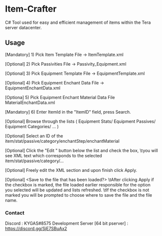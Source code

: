 # Item-Crafter
C# Tool used for easy and efficient management of items within the Tera server datacenter.

## Usage

[Mandatory] 1) Pick Item Template File ->
ItemTemplate.xml

[Optional] 2) Pick Passivities File ->
Passivity_Equipment.xml

[Optional] 3) Pick Equipment Template File ->
EquipmentTemplate.xml

[Optional] 4) Pick Equipment Enchant Data File ->
EquipmentEnchantData.xml

[Optiona] 5) Pick Equipment Enchant Material Data File
MaterialEnchantData.xml

[Mandatory] 6) Enter ItemId in the "ItemID" field, press Search.

[Optional] Browse through the lists ( Equipment Stats/ Equipment Passives/ Equipment Categories/ ... )

[Optional] Select an ID of the item/stat/passive/category/enchantStep/enchantMaterial

[Optional] Click the "Edit <Text>" button below the list and check the <Edit Chosen Item Stat> box,
  \tyou will see XML text which corresponds to the selected item/stat/passive/category/...
  
[Optional] Freely edit the XML section and upon finish click Apply.
  
[Optional] <Save to the file that has been loaded?> 
  \tAfter clicking Apply if the checkbox is marked, the file loaded earlier responsible for the option you selected will be updated and lists refreshed.
  \tIf the checkbox is not marked you will be prompted to choose where to save the file and the file name.

### Contact
  Discord : KYGAS#8575
  Development Server [64 bit pserver] : https://discord.gg/SjE7SBuAx2
